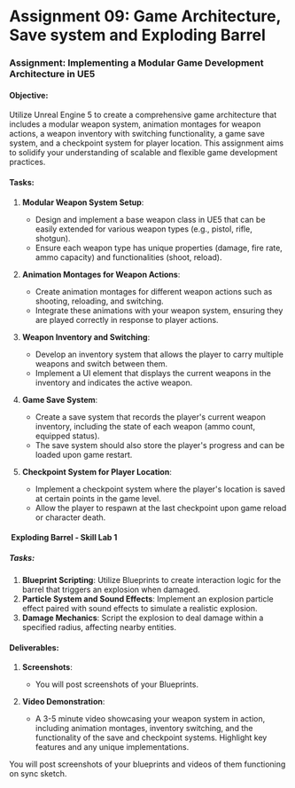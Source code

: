 # Assignment 09: Game Architecture, Save system and Exploding Barrel

<div class="ig-row  ig-published">
<div class="ig-info">
<div class="module-item-title">
<h3>Assignment: Implementing a Modular Game Development Architecture in UE5</h3>
<h4>Objective:</h4>
<p>Utilize Unreal Engine 5 to create a comprehensive game architecture that includes a modular weapon system, animation montages for weapon actions, a weapon inventory with switching functionality, a game save system, and a checkpoint system for player location. This assignment aims to solidify your understanding of scalable and flexible game development practices.</p>
<h4>Tasks:</h4>
<ol>
<li>
<p><strong>Modular Weapon System Setup</strong>:</p>
<ul>
<li>Design and implement a base weapon class in UE5 that can be easily extended for various weapon types (e.g., pistol, rifle, shotgun).</li>
<li>Ensure each weapon type has unique properties (damage, fire rate, ammo capacity) and functionalities (shoot, reload).</li>
</ul>
</li>
<li>
<p><strong>Animation Montages for Weapon Actions</strong>:</p>
<ul>
<li>Create animation montages for different weapon actions such as shooting, reloading, and switching.</li>
<li>Integrate these animations with your weapon system, ensuring they are played correctly in response to player actions.</li>
</ul>
</li>
<li>
<p><strong>Weapon Inventory and Switching</strong>:</p>
<ul>
<li>Develop an inventory system that allows the player to carry multiple weapons and switch between them.</li>
<li>Implement a UI element that displays the current weapons in the inventory and indicates the active weapon.</li>
</ul>
</li>
<li>
<p><strong>Game Save System</strong>:</p>
<ul>
<li>Create a save system that records the player's current weapon inventory, including the state of each weapon (ammo count, equipped status).</li>
<li>The save system should also store the player's progress and can be loaded upon game restart.</li>
</ul>
</li>
<li>
<p><strong>Checkpoint System for Player Location</strong>:</p>
<ul>
<li>Implement a checkpoint system where the player's location is saved at certain points in the game level.</li>
<li>Allow the player to respawn at the last checkpoint upon game reload or character death.</li>
</ul>
</li>
</ol>
<h4>&nbsp;Exploding Barrel - Skill Lab 1</h4>
<h5>Tasks:</h5>
<ol>
<li>
<strong>Blueprint Scripting</strong>: Utilize Blueprints to create interaction logic for the barrel that triggers an explosion when damaged.</li>
<li>
<strong>Particle System and Sound Effects</strong>: Implement an explosion particle effect paired with sound effects to simulate a realistic explosion.</li>
<li>
<strong>Damage Mechanics</strong>: Script the explosion to deal damage within a specified radius, affecting nearby entities.</li>
</ol>
<h4>Deliverables:</h4>
<ol>
<li>
<p><strong>Screenshots</strong>:</p>
<ul>
<li>You will post screenshots of your Blueprints.</li>
</ul>
</li>
<li>
<p><strong>Video Demonstration</strong>:</p>
<ul>
<li>A 3-5 minute video showcasing your weapon system in action, including animation montages, inventory switching, and the functionality of the save and checkpoint systems. Highlight key features and any unique implementations.</li>
</ul>
</li>
</ol>
</div>
</div>
</div>
<div class="ig-row  ig-published">
<div class="ig-info">
<div class="module-item-title"><span class="item_name">You will post screenshots of your blueprints and videos of them functioning on sync sketch.&nbsp;</span></div>
</div>
</div>